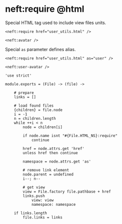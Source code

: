 neft:require @html
==================

Special HTML tag used to include view files units.

```
<neft:require href="user_utils.html" />

<neft:avatar />
```

Special `as` parameter defines alias.

```
<neft:require href="user_utils.html" as="user" />

<neft:user-avatar />
```

	'use strict'

	module.exports = (File) -> (file) ->

		# prepare
		links = []

		# load found files
		{children} = file.node
		i = -1
		n = children.length
		while ++i < n
			node = children[i]

			if node.name isnt "#{File.HTML_NS}:require"
				continue

			href = node.attrs.get 'href'
			unless href then continue

			namespace = node.attrs.get 'as'

			# remove link element
			node.parent = undefined
			i--; n--

			# get view
			view = File.factory file.pathbase + href
			links.push
				view: view
				namespace: namespace

		if links.length
			file.links = links
